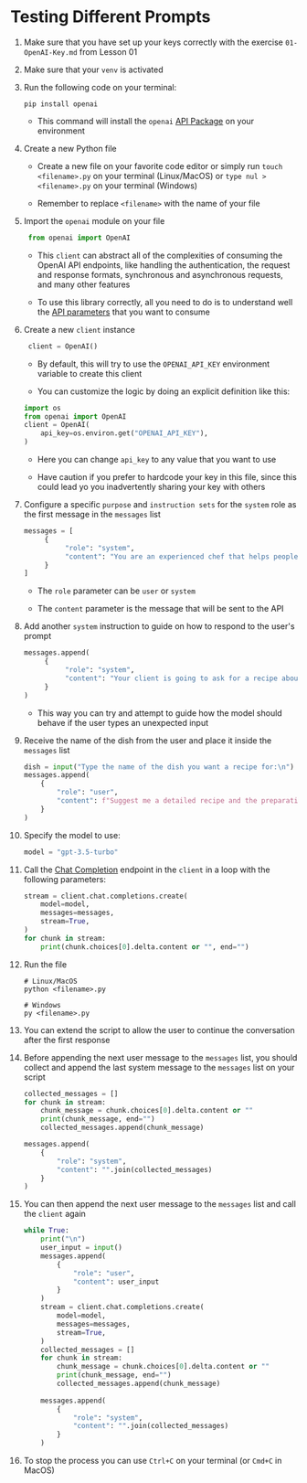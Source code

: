 # Testing Different Prompts

1. Make sure that you have set up your keys correctly with the exercise `01-OpenAI-Key.md` from Lesson 01

2. Make sure that your `venv` is activated

3. Run the following code on your terminal:

   ```text
   pip install openai
   ```

   * This command will install the `openai` [API Package](https://github.com/openai/openai-python) on your environment

4. Create a new Python file

   * Create a new file on your favorite code editor or simply run `touch <filename>.py` on your terminal (Linux/MacOS) or `type nul > <filename>.py` on your terminal (Windows)

   * Remember to replace `<filename>` with the name of your file

5. Import the `openai` module on your file

   ```python
    from openai import OpenAI
    ```

   * This `client` can abstract all of the complexities of consuming the OpenAI API endpoints, like handling the authentication, the request and response formats, synchronous and asynchronous requests, and many other features

   * To use this library correctly, all you need to do is to understand well the [API parameters](https://platform.openai.com/docs) that you want to consume

6. Create a new `client` instance

   ```python
    client = OpenAI()
    ```

   * By default, this will try to use the `OPENAI_API_KEY` environment variable to create this client

   * You can customize the logic by doing an explicit definition like this:

   ```python
   import os
   from openai import OpenAI
   client = OpenAI(
       api_key=os.environ.get("OPENAI_API_KEY"),
   )
   ```

   * Here you can change `api_key` to any value that you want to use

   * Have caution if you prefer to hardcode your key in this file, since this could lead yo you inadvertently sharing your key with others

7. Configure a specific `purpose` and `instruction sets` for the `system` role as the first message in the `messages` list

   ```python
   messages = [
        {
             "role": "system",
             "content": "You are an experienced chef that helps people by suggesting detailed recipes for dishes they want to cook. You can also provide tips and tricks for cooking and food preparation. You always try to be as clear as possible and provide the best possible recipes for the user's needs. You know a lot about different cuisines and cooking techniques. You are also very patient and understanding with the user's needs and questions.",
        }
   ]
   ```

   * The `role` parameter can be `user` or `system`

   * The `content` parameter is the message that will be sent to the API

8. Add another `system` instruction to guide on how to respond to the user's prompt

   ```python
   messages.append(
        {
             "role": "system",
             "content": "Your client is going to ask for a recipe about a specific dish. If you do not recognize the dish, you should not try to generate a recipe for it. Do not answer a recipe if you do not understand the name of the dish. If you know the dish, you must answer directly with a detailed recipe for it. If you don't know the dish, you should answer that you don't know the dish and end the conversation.",
        }
   )
   ```

   * This way you can try and attempt to guide how the model should behave if the user types an unexpected input

9. Receive the name of the dish from the user and place it inside the `messages` list

    ```python
    dish = input("Type the name of the dish you want a recipe for:\n")
    messages.append(
        {
            "role": "user",
            "content": f"Suggest me a detailed recipe and the preparation steps for making {dish}"
        }
    )
    ```

10. Specify the model to use:

    ```python
    model = "gpt-3.5-turbo"
    ```

11. Call the [Chat Completion](https://platform.openai.com/docs/guides/text-generation/chat-completions-api) endpoint in the `client` in a loop with the following parameters:

    ```python
    stream = client.chat.completions.create(
        model=model,
        messages=messages,
        stream=True,
    )
    for chunk in stream:
        print(chunk.choices[0].delta.content or "", end="")
    ```

12. Run the file

    ```text
    # Linux/MacOS
    python <filename>.py
    ```

    ```text
    # Windows
    py <filename>.py
    ```

13. You can extend the script to allow the user to continue the conversation after the first response

14. Before appending the next user message to the `messages` list, you should collect and append the last system message to the `messages` list on your script

    ```python
    collected_messages = []
    for chunk in stream:
        chunk_message = chunk.choices[0].delta.content or ""
        print(chunk_message, end="")
        collected_messages.append(chunk_message)
    
    messages.append(
        {
            "role": "system",
            "content": "".join(collected_messages)
        }
    )
    ```

15. You can then append the next user message to the `messages` list and call the `client` again

    ```python
    while True:
        print("\n")
        user_input = input()
        messages.append(
            {
                "role": "user",
                "content": user_input
            }
        )
        stream = client.chat.completions.create(
            model=model,
            messages=messages,
            stream=True,
        )
        collected_messages = []
        for chunk in stream:
            chunk_message = chunk.choices[0].delta.content or ""
            print(chunk_message, end="")
            collected_messages.append(chunk_message)
        
        messages.append(
            {
                "role": "system",
                "content": "".join(collected_messages)
            }
        )
    ```

16. To stop the process you can use `Ctrl+C` on your terminal (or `Cmd+C` in MacOS)
